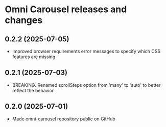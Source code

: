 
Omni Carousel releases and changes
================================================================================


0.2.2 (2025-07-05)
----------------------------------------

-   Improved browser requirements error messages to specify which CSS features are missing


0.2.1 (2025-07-03)
----------------------------------------

-   BREAKING. Renamed scrollSteps option from 'many' to 'auto' to better reflect the behavior


0.2.0 (2025-07-01)
----------------------------------------

-   Made omni-carousel repository public on GitHub
